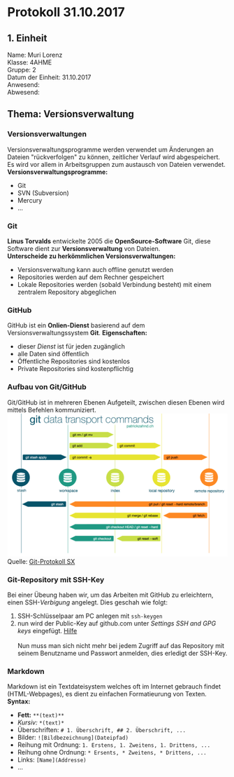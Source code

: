 # Protokoll 31.10.2017
## 1. Einheit

Name: Muri Lorenz <br>
Klasse: 4AHME <br>
Gruppe: 2 <br>
Datum der Einheit: 31.10.2017 <br>
Anwesend:  <br>
Abwesend:  <br>

## Thema: Versionsverwaltung

### Versionsverwaltungen
Versionsverwaltungsprogramme werden verwendet um Änderungen an Dateien "rückverfolgen" zu können, zeitlicher Verlauf wird abgespeichert.
Es wird vor allem in Arbeitsgruppen zum austausch von Dateien verwendet. 
<br>
**Versionsverwaltungsprogramme:**  
* Git
* SVN (Subversion)
* Mercury
* ... <br>

### Git
**Linus Torvalds** entwickelte 2005 die **OpenSource-Software** Git, diese Software dient zur **Versionsverwaltung** von Dateien. <br>
**Unterscheide zu herkömmlichen Versionsverwaltungen:** 
* Versionsverwaltung kann auch offline genutzt werden
* Repositories werden auf dem Rechner gespeichert
* Lokale Repositories werden (sobald Verbindung besteht) mit einem zentralem Repository abgeglichen <br>
                                                        
### GitHub
GitHub ist ein **Onlien-Dienst** basierend auf dem Versionsverwaltungssystem **Git**.
**Eigenschaften:** 
* dieser *Dienst* ist für jeden zugänglich 
* alle Daten sind öffentlich
* Öffentliche Repositories sind kostenlos
* Private Repositories sind kostenpflichtig

### Aufbau von Git/GitHub
Git/GitHub ist in mehreren Ebenen Aufgeteilt, zwischen diesen Ebenen wird mittels Befehlen kommuniziert.
![Git-Commands](/git_data_transport_commands.png)
Quelle: [Git-Protokoll SX](https://www.htl-mechatronik.at/e-books/sx/html/git/git.html#(1))

### Git-Repository mit SSH-Key
Bei einer Übeung haben wir, um das Arbeiten mit GitHub zu erleichtern, einen SSH-*Verbigung* angelegt. Dies geschah wie folgt: <br>
1. SSH-Schlüsselpaar am PC anlegen mit `ssh-keygen`
1. nun wird der Public-Key auf github.com unter *Settings* *SSH and GPG keys* eingefügt. [Hilfe](https://help.github.com/articles/connecting-to-github-with-ssh/) <br> <br>
Nun muss man sich nicht mehr bei jedem Zugriff auf das Repository mit seinem Benutzname und Passwort anmelden, dies erledigt der SSH-Key.

### Markdown
Markdown ist ein Textdateisystem welches oft im Internet gebrauch findet (HTML-Webpages), es dient zu einfachen Formatieurung von Texten.
**Syntax:** 
* **Fett:**  `**(text)**`
* *Kursiv:*  `*(text)*`
* Überschriften: `# 1. Überschrift, ## 2. Überschrift, ...`
* Bilder: `![Bildbezeichnung](Dateipfad)`
* Reihung mit Ordnung: `1. Erstens, 1. Zweitens, 1. Drittens, ...`
* Reihung ohne Ordnung: `* Ersents, * Zweitens, * Drittens, ...`
* Links: `[Name](Addresse)`
* ...
